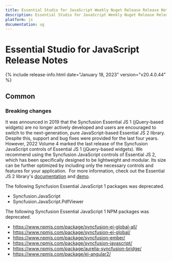 ```yaml
---
title: Essential Studio for JavaScript Weekly Nuget Release Release Notes  
description: Essential Studio for JavaScript Weekly Nuget Release Release Notes  
platform: js
documentation: ug
---
```


# Essential Studio for JavaScript  Release Notes  

{% include release-info.html date="January 18, 2023"  version="v20.4.0.44" %} 



## Common

### Breaking changes

It was announced in 2019 that the Syncfusion Essential JS 1 (jQuery-based widgets) are no longer actively developed and users are encouraged to switch to the next-generation, pure JavaScript-based Essential JS 2 library. Despite this, support and bug fixes were provided for the last four years. However, 2022 Volume 4 marked the last release of the Syncfusion JavaScript controls of Essential JS 1 (jQuery-based widgets). We recommend using the Syncfusion JavaScript controls of Essential JS 2, which has been specifically designed to be lightweight and modular. Its size can be further optimized by including only the necessary controls and features for your application. 
For more information, check out the Essential JS 2 library's [documentation](https://ej2.syncfusion.com/javascript/documentation/introduction/) and [demo](https://ej2.syncfusion.com/javascript/demos/#/bootstrap5/grid/grid-overview.html).

The following Syncfusion Essential JavaScript 1 packages was deprecated.
* Syncfusion.JavaScript
* Syncfusion.JavaScript.PdfViewer

The following Syncfusion Essential JavaScript 1 NPM packages was deprecated.
* https://www.npmjs.com/package/syncfusion-ej-global-all/
* https://www.npmjs.com/package/syncfusion-ej-global/
* https://www.npmjs.com/package/syncfusion-ember/
* https://www.npmjs.com/package/syncfusion-javascript/
* https://www.npmjs.com/package/aurelia-syncfusion-bridge/
* https://www.npmjs.com/package/ej-angular2/
